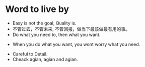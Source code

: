 # Word to live by
- Easy is not the goal, Quality is.
- 不管过去，不管未来,  不管回报，做当下最该做最有用的事。
- Do what you need to, then what you want.
 * When you do what you want, you wont worry what you need.
- Careful to Detail.
- Cheack agian, agian and agian.
